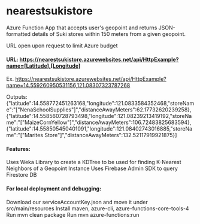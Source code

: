 # nearestsukistore
Azure Function App that accepts user's geopoint and returns JSON-formatted details of Suki stores within 150 meters from a given geopoint.

URL open upon request to limit Azure budget

#### URL: https://nearestsukistore.azurewebsites.net/api/HttpExample?name=[Latitude],[Longitude]

Ex. https://nearestsukistore.azurewebsites.net/api/HttpExample?name=14.559260950531156,121.08307323787268

Outputs:
{"latitude":14.558772451263168,"longitude":121.0833584352468,"storeName":"[\"NenaSchoolSupplies\"]","distanceAwayMeters":62.17732620239258},{"latitude":14.558560728793498,"longitude":121.08239213419192,"storeName":"[\"MaizeCornYellow\"]","distanceAwayMeters":106.72483825683594},{"latitude":14.558505450401091,"longitude":121.08402743016885,"storeName":"[\"Marites Store\"]","distanceAwayMeters":132.52117919921875}]

#### Features:
Uses Weka Library to create a KDTree to be used for finding K-Nearest Neighbors of a Geopoint Instance
Uses Firebase Admin SDK to query Firestore DB

#### For local deployment and debugging:
Download our serviceAccountKey.json and move it under src/main/resources
Install maven, azure-cli, azure-functions-core-tools-4
Run mvn clean package
Run mvn azure-functions:run

